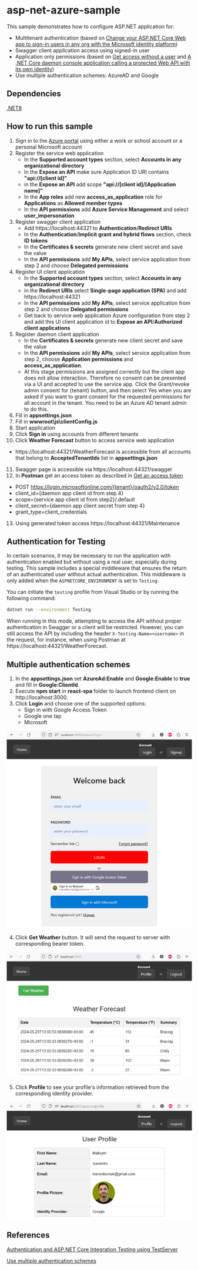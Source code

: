 # asp-net-azure-sample

This sample demonstrates how to configure ASP.NET application for:

- Multitenant authentication (based on [Change your ASP.NET Core Web app to sign-in users in any org with the Microsoft identity platform](https://github.com/Azure-Samples/active-directory-aspnetcore-webapp-openidconnect-v2/blob/master/1-WebApp-OIDC/1-2-AnyOrg/README-1-1-to-1-2.md))
- Swagger client application access using signed-in user
- Application only permissions (based on [Get access without a user](https://learn.microsoft.com/en-us/graph/auth-v2-service) and [A .NET Core daemon console application calling a protected Web API with its own identity](https://github.com/Azure-Samples/active-directory-dotnetcore-daemon-v2/tree/master/2-Call-OwnApi))
- Use multiple authentication schemes: AzureAD and Google

## Dependencies
[.NET8](https://dotnet.microsoft.com/en-us/download/dotnet/8.0)

## How to run this sample
1. Sign in to the [Azure portal](https://portal.azure.com) using either a work or school account or a personal Microsoft account
2. Register the service web application
   - In the **Supported account types** section, select **Accounts in any organizational directory**
   - In the **Expose an API** make sure Application ID URI contains **"api://[client id]"**
   - in the **Expose an API** add scope **"api://[client id]/[Application name]"**
   - In the **App roles** add new **access_as_application** role for **Applications** as **Allowed member types**
   - In the **API permissions** add **Azure Service Management** and select **user_impersonation**
3. Register swagger client application
   - Add https://localhost:44321 to **Authentication**/**Redirect URIs**
   - In the **Authentication**/**Implicit grant and hybrid flows** section, check **ID tokens**
   - In the **Certificates & secrets** generate new client secret and save the value
   - In the **API permissions** add **My APIs**, select service application from step 2 and choose **Delegated permissions**
4. Register UI client application
   - In the **Supported account types** section, select **Accounts in any organizational directory**
   - in the **Redirect URIs** select **Single-page application (SPA)** and add https://localhost:44321
   - In the **API permissions** add **My APIs**, select service application from step 2 and choose **Delegated permissions**
   - Get back to service web application Azure configuration from step 2 and add this UI client application id to **Expose an API**/**Authorized client applications**
5. Register daemon client application
   - In the **Certificates & secrets** generate new client secret and save the value
   - In the **API permissions** add **My APIs**, select service application from step 2, choose **Application permissions** and **access_as_application**.
   - At this stage permissions are assigned correctly but the client app does not allow interaction. Therefore no consent can be presented via a UI and accepted to use the service app. Click the Grant/revoke admin consent for {tenant} button, and then select Yes when you are asked if you want to grant consent for the requested permissions for all account in the tenant. You need to be an Azure AD tenant admin to do this.
6. Fill in **appsettings.json**
7. Fill in **wwwroot\js\clientConfig.js**
8. Start application
9. Click **Sign in** using accounts from different tenants
10. Click **Weather Forecast** button to access service web application
   - https://localhost:44321/WeatherForecast is accessible from all accounts that belong to **AcceptedTenantIds** list in **appsettings.json**
11. Swagger page is accessible via https://localhost:44321/swagger
12. In **Postman** get an access token as described in [Get an access token](https://learn.microsoft.com/en-us/graph/auth-v2-service#4-get-an-access-token)
   - POST https://login.microsoftonline.com/{tenant}/oauth2/v2.0/token
   - client_id={daemon app client id from step 4}
   - scope={service app client id from step2}/.default
   - client_secret={daemon app client secret from step 4}
   - grant_type=client_credentials
13. Using generated token access https://localhost:44321/Maintenance

## Authentication for Testing

In certain scenarios, it may be necessary to run the application with authentication enabled but without using a real user, especially during testing. This sample includes a special middleware that ensures the return of an authenticated user without actual authentication. This middleware is only added when the `ASPNETCORE_ENVIRONMENT` is set to `Testing`.

You can initiate the `testing` profile from Visual Studio or by running the following command:

```bash
dotnet run --environment Testing
```

When running in this mode, attempting to access the API without proper authentication in Swagger or a client will be restricted. However, you can still access the API by including the header `X-Testing-Name=<username>` in the request, for instance, when using Postman at https://localhost:44321/WeatherForecast.

## Multiple authentication schemes
1. In the **appsettings.json** set **AzureAd:Enable** and **Google:Enable** to **true** and fill in **Google:ClientId**.
2. Execute **npm start** in **react-spa** folder to launch frontend client on http://localhost:3000.
3. Click **Login** and choose one of the supported options:
	* Sign in with Google Access Token
	* Google one tap
	* Microsoft

![Alt text](docs/login.png?raw=true "Login")

4. Click **Get Weather** button. It will send the request to server with corresponding bearer token.

![Alt text](docs/callAPI.png?raw=true "Call API")

5. Click **Profile** to see your profile's information retrieved from the corresponding identity provider.

![Alt text](docs/profile.png?raw=true "Profile")

## References
[Authentication and ASP.NET Core Integration Testing using TestServer](https://medium.com/@zbartl/authentication-and-asp-net-core-integration-testing-using-testserver-15d47b03045a)

[Use multiple authentication schemes](https://learn.microsoft.com/en-us/aspnet/core/security/authorization/limitingidentitybyscheme?view=aspnetcore-8.0#use-multiple-authentication-schemes)
